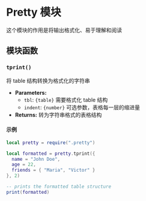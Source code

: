 # Pretty 模块

这个模块的作用是将输出格式化、易于理解和阅读

## 模块函数

### `tprint()`

将 table 结构转换为格式化的字符串

- **Parameters:**
  - `tbl`: `{table}` 需要格式化 table 结构
  - `indent`: `{number}` 可选参数，表格每一层的缩进量
- **Returns:** 转为字符串格式的表格结构

#### 示例

```lua
local pretty = require(".pretty")

local formatted = pretty.tprint({
  name = "John Doe",
  age = 22,
  friends = { "Maria", "Victor" }
}, 2)

-- prints the formatted table structure
print(formatted)
```
